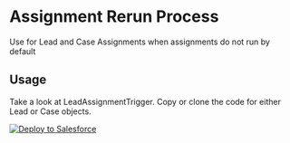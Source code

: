 # Assignment Rerun Process
Use for Lead and Case Assignments when assignments do not run by default

## Usage
Take a look at LeadAssignmentTrigger. Copy or clone the code for either Lead or Case objects.

<a href="https://githubsfdeploy.herokuapp.com?owner=logontokartik&repo=AssignmentUtil">
  <img alt="Deploy to Salesforce"
       src="https://raw.githubusercontent.com/afawcett/githubsfdeploy/master/src/main/webapp/resources/img/deploy.png">
</a>